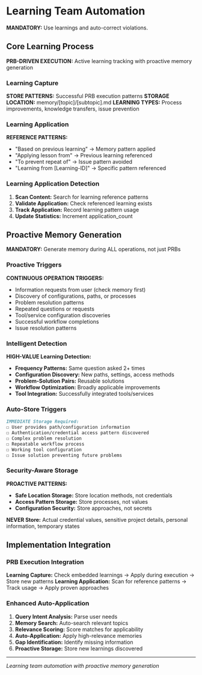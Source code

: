 # Learning Team Automation

**MANDATORY:** Use learnings and auto-correct violations.

## Core Learning Process

**PRB-DRIVEN EXECUTION:** Active learning tracking with proactive memory generation

### Learning Capture
**STORE PATTERNS:** Successful PRB execution patterns
**STORAGE LOCATION:** memory/[topic]/[subtopic].md
**LEARNING TYPES:** Process improvements, knowledge transfers, issue prevention

### Learning Application
**REFERENCE PATTERNS:**
- "Based on previous learning" → Memory pattern applied
- "Applying lesson from" → Previous learning referenced
- "To prevent repeat of" → Issue pattern avoided
- "Learning from [Learning-ID]" → Specific pattern referenced

### Learning Application Detection
1. **Scan Content:** Search for learning reference patterns
2. **Validate Application:** Check referenced learning exists
3. **Track Application:** Record learning pattern usage
4. **Update Statistics:** Increment application_count

## Proactive Memory Generation

**MANDATORY:** Generate memory during ALL operations, not just PRBs

### Proactive Triggers
**CONTINUOUS OPERATION TRIGGERS:**
- Information requests from user (check memory first)
- Discovery of configurations, paths, or processes
- Problem resolution patterns
- Repeated questions or requests
- Tool/service configuration discoveries
- Successful workflow completions
- Issue resolution patterns

### Intelligent Detection
**HIGH-VALUE Learning Detection:**
- **Frequency Patterns:** Same question asked 2+ times
- **Configuration Discovery:** New paths, settings, access methods
- **Problem-Solution Pairs:** Reusable solutions
- **Workflow Optimization:** Broadly applicable improvements
- **Tool Integration:** Successfully integrated tools/services

### Auto-Store Triggers
```markdown
IMMEDIATE Storage Required:
☐ User provides path/configuration information
☐ Authentication/credential access pattern discovered
☐ Complex problem resolution
☐ Repeatable workflow process
☐ Working tool configuration
☐ Issue solution preventing future problems
```

### Security-Aware Storage
**PROACTIVE PATTERNS:**
- **Safe Location Storage:** Store location methods, not credentials
- **Access Pattern Storage:** Store processes, not values
- **Configuration Security:** Store approaches, not secrets

**NEVER Store:** Actual credential values, sensitive project details, personal information, temporary states

## Implementation Integration

### PRB Execution Integration
**Learning Capture:** Check embedded learnings → Apply during execution → Store new patterns
**Learning Application:** Scan for reference patterns → Track usage → Apply proven approaches

### Enhanced Auto-Application
1. **Query Intent Analysis:** Parse user needs
2. **Memory Search:** Auto-search relevant topics
3. **Relevance Scoring:** Score matches for applicability
4. **Auto-Application:** Apply high-relevance memories
5. **Gap Identification:** Identify missing information
6. **Proactive Storage:** Store new learnings discovered

---
*Learning team automation with proactive memory generation*